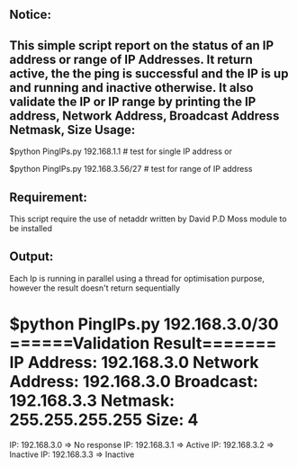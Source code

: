 Notice:
--------------------------------------------------------------------------
This simple script report on the status of an IP address or range of IP Addresses.
It return active, the the ping is successful and the IP is up and running and inactive otherwise.
It also validate the IP or IP range by printing the IP address, Network Address, Broadcast Address
   Netmask, Size
Usage:
------------------------------------------------------------------------
$python PingIPs.py 192.168.1.1 # test for single IP address
or

$python PingIPs.py 192.168.3.56/27 # test for range of IP address

Requirement:
----------------------------------------------------------------------
This script require the use of netaddr written by David P.D Moss module to be installed

Output:
----------------------------------------------------------------------------
Each Ip is running in parallel using a thread for optimisation purpose, however the result doesn't return sequentially

$python PingIPs.py 192.168.3.0/30
======Validation Result=======
IP Address: 192.168.3.0
Network Address: 192.168.3.0
Broadcast: 192.168.3.3
Netmask: 255.255.255.255
Size: 4
==============================
IP: 192.168.3.0 => No response
IP: 192.168.3.1 => Active
IP: 192.168.3.2 => Inactive
IP: 192.168.3.3 => Inactive